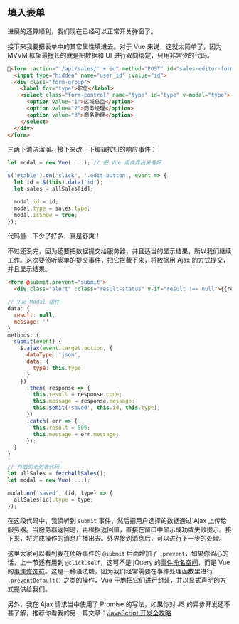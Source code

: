 ## 填入表单

进展的还算顺利，我们现在已经可以正常开关弹窗了。

接下来我要把表单中的其它属性填进去。对于 Vue 来说，这就太简单了，因为 MVVM 框架最擅长的就是把数据和 UI 进行双向绑定，只用非常少的代码。

```html
<form :action="'/api/sales/' + id" method="POST" id="sales-editor-form">
  <input type="hidden" name="user_id" :value="id">
  <div class="form-group">
    <label for="type">职位</label>
    <select class="form-control" name="type" id="type" v-modal="type">
      <option value="1">区域总监</option>
      <option value="2">商务经理</option>
      <option value="3">商务助理</option>
    </select>
  </div>
</form>
```

三两下清洁溜溜。接下来改一下编辑按钮的响应事件：

```javascript
let modal = new Vue(....); // 把 Vue 组件弄出来备好

$('#table').on('click', '.edit-button', event => {
  let id = $(this).data('id');
  let sales = allSales[id];

  modal.id = id;
  modal.type = sales.type;
  modal.isShow = true;
});
```

代码量一下少了好多，真是舒爽！

不过还没完，因为还要把数据提交给服务器，并且适当的显示结果，所以我们继续工作。这次要侦听表单的提交事件，把它拦截下来，将数据用 Ajax 的方式提交，并且显示结果。

```html
<form @submit.prevent="submit">
  <div class="alert" :class="result-status" v-if="result !== null">{{result}}</div>
```

```javascript
// Vue Modal 组件
data: {
  result: null,
  message: ''
}
methods: {
  submit(event) {
    $.ajax(event.target.action, {
      dataType: 'json',
      data: {
        type: this.type
      }
    })
      .then( response => {
        this.result = response.code;
        this.message = response.message;
        this.$emit('saved', this.id, this.type);
      })
      .catch( err => {
        this.result = 500;
        this.message = err.message;
      });
  }
}

// 外面的老列表代码
let allSales = fetchAllSales();
let modal = new Vue(....);

modal.on('saved', (id, type) => {
  allSales[id].type = type;
});
```

在这段代码中，我侦听到 `submit` 事件，然后把用户选择的数据通过 Ajax 上传给服务器。当服务器返回时，再根据返回值，直接在窗口中显示成功或失败提示。接下来，将完成操作的消息广播出去。外界接到消息后，可以进行下一步的处理。

这里大家可以看到我在侦听事件的 `@submit` 后面增加了 `.prevent`，如果你留心的话，上一节还有用到 `@click.self`，这可不是 jQuery 的[事件命名空间](https://api.jquery.com/event.namespace/)，而是 Vue 的[事件修饰符](https://cn.vuejs.org/v2/guide/events.html#事件修饰符)。这是一种语法糖，因为我们经常需要在事件处理函数里进行 `.preventDefault()` 之类的操作，Vue 干脆把它们进行封装，并以显式声明的方式提供给我们。

另外，我在 Ajax 请求当中使用了 Promise 的写法，如果你对 JS 的异步开发还不甚了解，推荐你看我的另一篇文章：[JavaScript 开发全攻略](https://meathill.gitbooks.io/javascript-async-tutorial/content/)